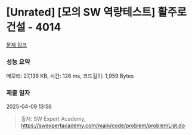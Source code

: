 # [Unrated] [모의 SW 역량테스트] 활주로 건설 - 4014 

[문제 링크](https://swexpertacademy.com/main/code/problem/problemDetail.do?contestProbId=AWIeW7FakkUDFAVH) 

### 성능 요약

메모리: 27,136 KB, 시간: 126 ms, 코드길이: 1,959 Bytes

### 제출 일자

2025-04-09 13:56



> 출처: SW Expert Academy, https://swexpertacademy.com/main/code/problem/problemList.do